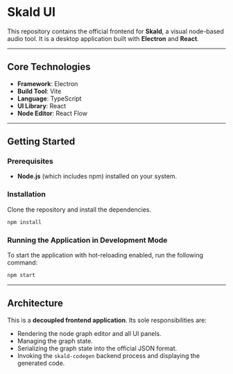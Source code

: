 # Skald UI

This repository contains the official frontend for **Skald**, a visual node-based audio tool. It is a desktop application built with **Electron** and **React**.

---

## Core Technologies

* **Framework**: Electron
* **Build Tool**: Vite
* **Language**: TypeScript
* **UI Library**: React
* **Node Editor**: React Flow

---

## Getting Started

### Prerequisites

* **Node.js** (which includes npm) installed on your system.

### Installation

Clone the repository and install the dependencies.

```bash
npm install
```

### Running the Application in Development Mode

To start the application with hot-reloading enabled, run the following command:

```bash
npm start
```

---

## Architecture

This is a **decoupled frontend application**. Its sole responsibilities are:

* Rendering the node graph editor and all UI panels.
* Managing the graph state.
* Serializing the graph state into the official JSON format.
* Invoking the `skald-codegen` backend process and displaying the generated code.